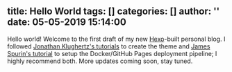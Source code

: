 title: Hello World
tags: []
categories: []
author: ''
date: 05-05-2019 15:14:00
---
Hello world! Welcome to the first draft of my new [Hexo](https://hexo.io/)-built personal blog. I followed [Jonathan Klughertz's tutorials](https://www.codeblocq.com/2016/03/Create-an-Hexo-Theme-Part-1-Index/) to create the theme and [James Spurin's tutorial](https://spurin.com/2019/03/10/Creating-a-Blog-with-Hexo-Docker-and-Github-Free-Hosting-and-https/) to setup the Docker/GitHub Pages deployment pipeline; I highly recommend both. More updates coming soon, stay tuned.